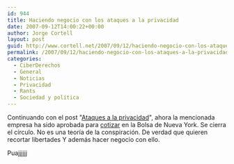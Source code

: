 ```yaml
---
id: 944
title: Haciendo negocio con los ataques a la privacidad
date: 2007-09-12T14:00:22+00:00
author: Jorge Cortell
layout: post
guid: http://www.cortell.net/2007/09/12/haciendo-negocio-con-los-ataques-a-la-privacidad/
permalink: /2007/09/12/haciendo-negocio-con-los-ataques-a-la-privacidad/
categories:
  - CiberDerechos
  - General
  - Noticias
  - Privacidad
  - Rants
  - Sociedad y polí­tica
---
```

Continuando con el post "<a target="_blank" title="Post" href="http://www.cortell.net/2007/08/24/ataques-a-la-privacidad/">Ataques a la privacidad</a>", ahora la mencionada empresa ha sido aprobada para <a target="_blank" title="NYTimes" href="http://www.nytimes.com/2007/09/11/business/worldbusiness/11security.html?_r=1&oref=slogin">cotizar</a> en la Bolsa de Nueva York. Se cierra el cí­rculo. No es una teorí­a de la conspiración. De verdad que quieren recortar libertades Y además hacer negocio con ello.

Puajjjjjj